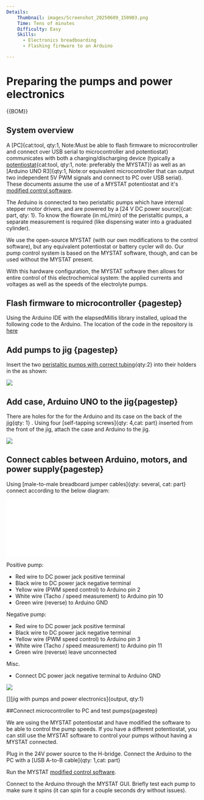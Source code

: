 ```yaml
---
Details:
    Thumbnail: images/Screenshot_20250609_150903.png
    Time: Tens of minutes
    Difficulty: Easy
    Skills:
      - Electronics breadboarding
      - Flashing firmware to an Arduino 

---
```

<!-- There should be only one Header per page. You do not need to use all the keys -->
# Preparing the pumps and power electronics

{{BOM}}

## System overview

A [PC]{cat:tool, qty:1, Note:Must be able to flash firmware to microcontroller and connect over USB serial to microcontroller and potentiostat} communicates with both a charging/discharging device (typically a [potentiostat](pstat.md){cat:tool, qty:1, note: preferably the MYSTAT}) as well as an [Arduino UNO R3]{qty:1, Note:or equivalent microcontroller that can output two independent 5V PWM signals and connect to PC over USB serial}. These documents assume the use of a MYSTAT potentiostat and it's [modified control software](https://codeberg.org/FBRC/mystat/).

The Arduino is connected to two peristaltic pumps which have internal stepper motor drivers, and are powered by a [24 V DC power source]{cat: part, qty: 1}. To know the flowrate (in mL/min) of the peristaltic pumps, a separate measurement is required (like dispensing water into a graduated cylinder).

We use the open-source MYSTAT (with our own modifications to the control software), but any equivalent potentiostat or battery cycler will do. Our pump control system is based on the MYSTAT software, though, and can be used without the MYSTAT present.

With this hardware configuration, the MYSTAT software then allows for entire control of this electrochemical system: the applied currents and voltages as well as the speeds of the electrolyte pumps. 


## Flash firmware to microcontroller {pagestep}

Using the Arduino IDE with the elapsedMillis library installed, upload the following code to the Arduino. The location of the code in the repository is [here](https://codeberg.org/FBRC/RFB-dev-kit/src/branch/main/firmware/ArduinoUnoR3_MotorControl.ino)

## Add pumps to jig {pagestep}

Insert the two [peristaltic pumps with correct tubing](fromstep){qty:2} into their holders in the as shown:

![](images/Screenshot_20250610_105323.png)

## Add case, Arduino UNO to the jig{pagestep}

There are holes for the for the Arduino and its case on the back of the [jig](fromstep){qty: 1} . Using four [self-tapping screws]{qty: 4,cat: part} inserted from the front of the jig, attach the case and Arduino to the jig.

![](images/Screenshot_20250609_151049.png)



## Connect cables between Arduino, motors, and power supply{pagestep}

Using [male-to-male breadboard jumper cables]{qty: several, cat: part} connect according to the below diagram:

![](../CAD/exports/schematic.pdf)

Positive pump:

- Red wire to DC power jack positive terminal
- Black wire to DC power jack negative terminal
- Yellow wire (PWM speed control) to Arduino pin 2
- White wire (Tacho / speed measurement) to Arduino pin 10
- Green wire (reverse) to Arduino GND

Negative pump:

- Red wire to DC power jack positive terminal
- Black wire to DC power jack negative terminal
- Yellow wire (PWM speed control) to Arduino pin 3
- White wire (Tacho / speed measurement) to Arduino pin 11
- Green wire (reverse) leave unconnected

Misc.

- Connect DC power jack negative terminal to Arduino GND


![](images/Screenshot_20250610_105535.png)


[][jig with pumps and power electronics]{output, qty:1}

##Connect microcontroller to PC and test pumps{pagestep}


We are using the MYSTAT potentiostat and have modified the software to be able to control the pump speeds. If you have a different potentiostat, you can still use the MYSTAT software to control your pumps without having a MYSTAT connected.

Plug in the 24V power source to the H-bridge. Connect the Arduino to the PC with a [USB A-to-B cable]{qty: 1,cat: part}

Run the MYSTAT [modified control software](https://codeberg.org/FBRC/mystat/).

Connect to the Arduino through the MYSTAT GUI. Briefly test each pump to make sure it spins (it can spin for a couple seconds dry without issues).






